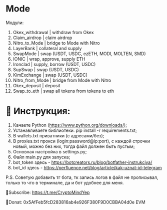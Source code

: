 # Mode

Модули:
1. Okex_withdrawal | withdraw from Okex
2. Claim_airdrop | claim airdrop
3. Nitro_to_Mode | bridge to Mode with Nitro
4. LayerBank | collateral and supply
5. SwapMode | swap (USDT, USDC, ezETH, MODI, MOLTEN, SMD)
6. IONIC | wrap, approve, supply ETH
7. Ironclad | supply, borrow (USDT, USDC)
8. SupSwap | swap (USDT, USDC)
9. KimExchange | swap (USDT, USDC)
10. Nitro_from_Mode | bridge from Mode with Nitro
11. Okex_deposit | deposit
12. Swap_to_eth | swap all tokens from tokens to eth

# 🔧 Инструкция:

1. Качаете Python (https://www.python.org/downloads/);
2. Устанавливаете библиотеки. pip install -r requirements.txt;
3. В wallets.txt приватники (с адресами/без);
4. В proxies.txt прокси (login:password@ip:port), с каждой строчки новый, можно без них, тогда файл должен быть пустым;
5. Основная настройка в settings.py;
6. Файл main.py для запуска;
7. bot_token здесь - https://botcreators.ru/blog/botfather-instrukciya/
8. bot_id здесь - https://perfluence.net/blog/article/kak-uznat-id-telegram

P.S. Советую добавить тг бота, тк запись логов в файл не прописывал, только то что в терминале, да и бот удобнее для меня.

💜Subscribe: https://t.me/CryptoMindYep

💜Donat: 0x5AfFeb5fcD283816ab4e926F380F9D0CBBA04d0e EVM
